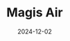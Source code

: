 ---
layout: post
title: 'Magis Air'
date: 2024-12-02
project_image: /assets/images/01_magis_air.png
link: https://github.com/imadelro/Magis-Air
tags: [Python, Django, Web Development]
description: "Collaborated with a group of five to create a prototype airline booking system."
---